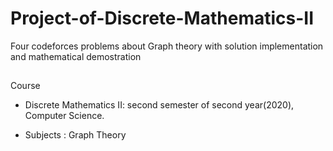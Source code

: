 # Project-of-Discrete-Mathematics-II

Four codeforces problems about Graph theory with solution implementation and mathematical demostration 

##

Course

 - Discrete Mathematics II: second semester of second year(2020), Computer Science.
 
 - Subjects : Graph Theory
